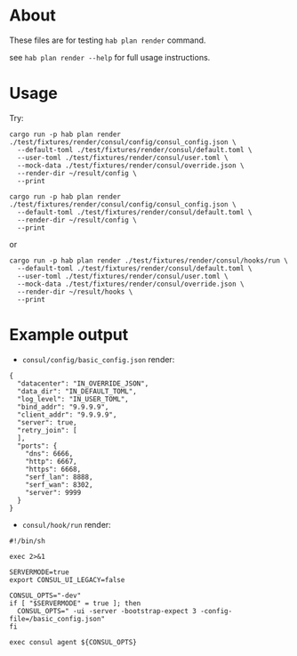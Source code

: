 # About

These files are for testing `hab plan render` command.

see `hab plan render --help` for full usage instructions.

# Usage

Try:


```
cargo run -p hab plan render ./test/fixtures/render/consul/config/consul_config.json \
  --default-toml ./test/fixtures/render/consul/default.toml \
  --user-toml ./test/fixtures/render/consul/user.toml \
  --mock-data ./test/fixtures/render/consul/override.json \
  --render-dir ~/result/config \
  --print
```

```
cargo run -p hab plan render ./test/fixtures/render/consul/config/consul_config.json \
  --default-toml ./test/fixtures/render/consul/default.toml \
  --render-dir ~/result/config \
  --print
```

or

```
cargo run -p hab plan render ./test/fixtures/render/consul/hooks/run \
  --default-toml ./test/fixtures/render/consul/default.toml \
  --user-toml ./test/fixtures/render/consul/user.toml \
  --mock-data ./test/fixtures/render/consul/override.json \
  --render-dir ~/result/hooks \
  --print
```

# Example output

* `consul/config/basic_config.json` render:

```
{
  "datacenter": "IN_OVERRIDE_JSON",
  "data_dir": "IN_DEFAULT_TOML",
  "log_level": "IN_USER_TOML",
  "bind_addr": "9.9.9.9",
  "client_addr": "9.9.9.9",
  "server": true,
  "retry_join": [
  ],
  "ports": {
    "dns": 6666,
    "http": 6667,
    "https": 6668,
    "serf_lan": 8888,
    "serf_wan": 8302,
    "server": 9999
  }
}
```

* `consul/hook/run` render:

```
#!/bin/sh

exec 2>&1

SERVERMODE=true
export CONSUL_UI_LEGACY=false

CONSUL_OPTS="-dev"
if [ "$SERVERMODE" = true ]; then
  CONSUL_OPTS=" -ui -server -bootstrap-expect 3 -config-file=/basic_config.json"
fi

exec consul agent ${CONSUL_OPTS}
```
